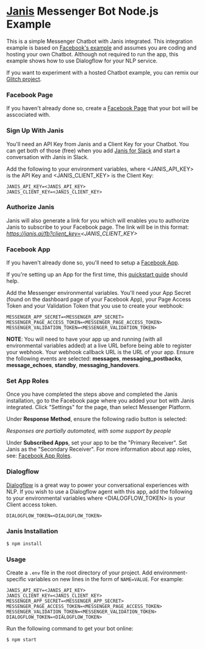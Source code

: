 # [Janis](https://www.janis.ai) Messenger Bot Node.js Example

This is a simple Messenger Chatbot with Janis integrated. This integration example is based on [Facebook's example](https://github.com/fbsamples/messenger-platform-samples) and assumes you are coding and hosting your own Chatbot. Although not required to run the app, this example shows how to use Dialogflow for your NLP service.

If you want to experiment with a hosted Chatbot example, you can remix our [Glitch project](https://glitch.com/edit/#!/janis-apiai-handover). 

### Facebook Page

If you haven't already done so, create a [Facebook Page](https://www.facebook.com/pages/create) that your bot will be asscociated with.

### Sign Up With Janis

You'll need an API Key from Janis and a Client Key for your Chatbot.  You can get both of those (free) when you add [Janis for Slack](https://www.janis.ai) and start a conversation with Janis in Slack. 

Add the following to your environment variables, where <JANIS_API_KEY> is the API Key and <JANIS_CLIENT_KEY> is the Client Key:
```
JANIS_API_KEY=<JANIS_API_KEY> 
JANIS_CLIENT_KEY=<JANIS_CLIENT_KEY> 
```
### Authorize Janis

Janis will also generate a link for you which will enables you to authorize Janis to subscribe to your Facebook page. The link will be in this format: *https://janis.ai/fb?client_key=<JANIS_CLIENT_KEY>*

### Facebook App

If you haven't already done so, you'll need to setup a [Facebook App](https://developers.facebook.com/apps/).

If you're setting up an App for the first time, this [quickstart guide](https://developers.facebook.com/docs/messenger-platform/getting-started/quick-start#getting_started)  should help.

Add the Messenger environmental variables. You'll need your App Secret (found on the dashboard page of your Facebook App), your Page Access Token and your Validation Token that you use to create your webhook:
```
MESSENGER_APP_SECRET=<MESSENGER_APP_SECRET>
MESSENGER_PAGE_ACCESS_TOKEN=<MESSENGER_PAGE_ACCESS_TOKEN>
MESSENGER_VALIDATION_TOKEN=<MESSENGER_VALIDATION_TOKEN>
```

**NOTE**: You will need to have your app up and running (with all environmental variables added) at a live URL before being able to register your webhook. Your webhook callback URL is the URL of your app. Ensure the following events are selected: **messages**, **messaging_postbacks**, **message_echoes**, **standby**, **messaging_handovers**. 

### Set App Roles

Once you have completed the steps above and completed the Janis installation, go to the Facebook page where you added your bot with Janis integrated. Click "Settings" for the page, than select Messenger Platform. 

Under **Response Method**, ensure the following radio button is selected:

*Responses are partially automated, with some support by people*


Under **Subscribed Apps**, set your app to be the "Primary Receiver". Set Janis as the "Secondary Receiver". For more information about app roles, see: [Facebook App Roles](https://developers.facebook.com/docs/messenger-platform/handover-protocol#app_roles).

### Dialogflow

[Dialogflow](https://dialogflow.com) is a great way to power your conversational experiences with NLP. If you wish to use a Dialogflow agent with this app, add the following to your environmental variables where <DIALOGFLOW_TOKEN> is your Client access token.
```
DIALOGFLOW_TOKEN=<DIALOGFLOW_TOKEN>
```

### Janis Installation

```bash
$ npm install
```

### Usage



Create a `.env` file in the root directory of your project. Add
environment-specific variables on new lines in the form of `NAME=VALUE`.
For example:

```
JANIS_API_KEY=<JANIS_API_KEY>
JANIS_CLIENT_KEY=<JANIS_CLIENT_KEY>
MESSENGER_APP_SECRET=<MESSENGER_APP_SECRET>
MESSENGER_PAGE_ACCESS_TOKEN=<MESSENGER_PAGE_ACCESS_TOKEN>
MESSENGER_VALIDATION_TOKEN=<MESSENGER_VALIDATION_TOKEN>
DIALOGFLOW_TOKEN=<DIALOGFLOW_TOKEN>
```
Run the following command to get your bot online:

```bash
$ npm start
```